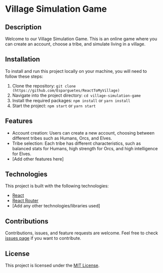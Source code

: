 # Village Simulation Game

## Description

Welcome to our Village Simulation Game. This is an online game where you can create an account, choose a tribe, and simulate living in a village.

## Installation

To install and run this project locally on your machine, you will need to follow these steps:

1. Clone the repository: `git clone (https://github.com/Esparguetes/ReactToMyVillage)`
2. Navigate into the project directory: `cd village-simulation-game`
3. Install the required packages: `npm install` or `yarn install`
4. Start the project: `npm start` or `yarn start`

## Features

- Account creation: Users can create a new account, choosing between different tribes such as Humans, Orcs, and Elves.
- Tribe selection: Each tribe has different characteristics, such as balanced stats for Humans, high strength for Orcs, and high intelligence for Elves.
- [Add other features here]

## Technologies

This project is built with the following technologies:

- [React](https://reactjs.org/)
- [React Router](https://reactrouter.com/)
- [Add any other technologies/libraries used]

## Contributions

Contributions, issues, and feature requests are welcome. Feel free to check [issues page](https://github.com/<your_username>/village-simulation-game/issues) if you want to contribute.

## License

This project is licensed under the [MIT License](https://opensource.org/licenses/MIT).
